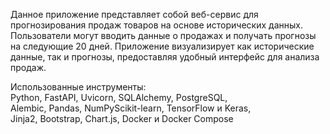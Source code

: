 Данное приложение представляет собой веб-сервис для прогнозирования продаж товаров на основе исторических данных. Пользователи могут вводить данные о продажах и получать прогнозы на следующие 20 дней. Приложение визуализирует как исторические данные, так и прогнозы, предоставляя удобный интерфейс для анализа продаж.

Использованные инструменты:  
Python, FastAPI, Uvicorn, SQLAlchemy, PostgreSQL,   
Alembic, Pandas, NumPyScikit-learn, TensorFlow и Keras,  
Jinja2, Bootstrap, Chart.js, Docker и Docker Compose

